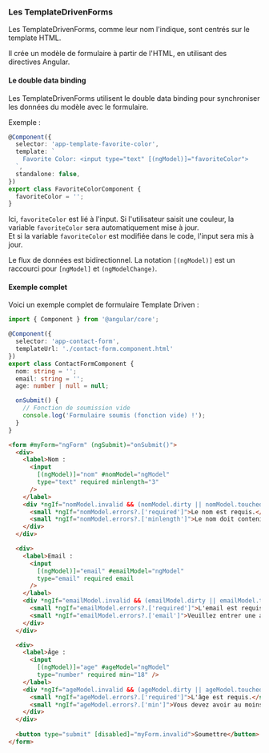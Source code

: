 ### Les TemplateDrivenForms

Les TemplateDrivenForms, comme leur nom l'indique, sont centrés sur le template HTML.

Il crée un modèle de formulaire à partir de l'HTML, en utilisant des directives Angular.

#### Le double data binding

Les TemplateDrivenForms utilisent le double data binding pour synchroniser les données du modèle avec le formulaire.

Exemple :

```typescript
@Component({
  selector: 'app-template-favorite-color',
  template: `
    Favorite Color: <input type="text" [(ngModel)]="favoriteColor">
  `,
  standalone: false,
})
export class FavoriteColorComponent {
  favoriteColor = '';
}
```

Ici, `favoriteColor` est lié à l'input. Si l'utilisateur saisit une couleur, la variable `favoriteColor` sera automatiquement mise à jour.  
Et si la variable `favoriteColor` est modifiée dans le code, l'input sera mis à jour.

Le flux de données est bidirectionnel. La notation `[(ngModel)]` est un raccourci pour `[ngModel]` et `(ngModelChange)`.

#### Exemple complet

Voici un exemple complet de formulaire Template Driven :

```typescript
import { Component } from '@angular/core';

@Component({
  selector: 'app-contact-form',
  templateUrl: './contact-form.component.html'
})
export class ContactFormComponent {
  nom: string = '';
  email: string = '';
  age: number | null = null;

  onSubmit() {
    // Fonction de soumission vide
    console.log('Formulaire soumis (fonction vide) !');
  }
}
```

```html
<form #myForm="ngForm" (ngSubmit)="onSubmit()">
  <div>
    <label>Nom :
      <input
        [(ngModel)]="nom" #nomModel="ngModel"
        type="text" required minlength="3"
      />
    </label>
    <div *ngIf="nomModel.invalid && (nomModel.dirty || nomModel.touched)">
      <small *ngIf="nomModel.errors?.['required']">Le nom est requis.</small>
      <small *ngIf="nomModel.errors?.['minlength']">Le nom doit contenir au moins 3 caractères.</small>
    </div>
  </div>

  <div>
    <label>Email :
      <input
        [(ngModel)]="email" #emailModel="ngModel"
        type="email" required email
      />
    </label>
    <div *ngIf="emailModel.invalid && (emailModel.dirty || emailModel.touched)">
      <small *ngIf="emailModel.errors?.['required']">L'email est requis.</small>
      <small *ngIf="emailModel.errors?.['email']">Veuillez entrer une adresse email valide.</small>
    </div>
  </div>

  <div>
    <label>Âge :
      <input
        [(ngModel)]="age" #ageModel="ngModel"
        type="number" required min="18" />
    </label>
    <div *ngIf="ageModel.invalid && (ageModel.dirty || ageModel.touched)">
      <small *ngIf="ageModel.errors?.['required']">L'âge est requis.</small>
      <small *ngIf="ageModel.errors?.['min']">Vous devez avoir au moins 18 ans.</small>
    </div>
  </div>
  
  <button type="submit" [disabled]="myForm.invalid">Soumettre</button>
</form>
```

